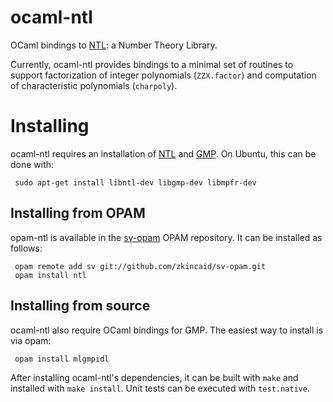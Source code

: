 # ocaml-ntl
OCaml bindings to [NTL](http://www.shoup.net/ntl/): a Number Theory Library.

Currently, ocaml-ntl provides bindings to a minimal set of routines to support
factorization of integer polynomials (`ZZX.factor`) and computation of
characteristic polynomials (`charpoly`).

# Installing

ocaml-ntl requires an installation of [NTL](http://www.shoup.net/ntl/) and
[GMP](https://gmplib.org/).  On Ubuntu, this can be done with:
```
 sudo apt-get install libntl-dev libgmp-dev libmpfr-dev
```

## Installing from OPAM

opam-ntl is available in the [sv-opam](https://github.com/zkincaid/sv-opam) OPAM repository.  It can be installed as follows:
```
 opam remote add sv git://github.com/zkincaid/sv-opam.git
 opam install ntl
```


## Installing from source

ocaml-ntl also require OCaml bindings for GMP.  The easiest way to install is
via opam:
```
 opam install mlgmpidl
```

After installing ocaml-ntl's dependencies, it can be built with `make` and
installed with `make install`.  Unit tests can be executed with `test.native`.
